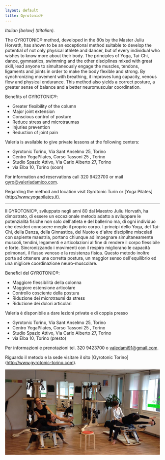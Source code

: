 ```yaml
---
layout: default
title: Gyrotonic®
---
```


_Italian [below] (#italian)._

The GYROTONIC® method, developed in the 80s by the Master Juliu Horvath, has
shown to be an exceptional method suitable to develop the potential of not only
physical athlete and dancer, but of every individual who wishes to know more
about their body. The principles of Yoga, Tai-Chi, dance, gymnastics, swimming
and the other disciplines mixed with great skill, lead anyone to simultaneously
engage the muscles, tendons, ligaments and joints in order to make the body
flexible and strong. By synchronizing movement with breathing, it improves lung
capacity, venous flow and physical endurance. This method also yields a correct
posture, a greater sense of balance and a better neuromuscular coordination.

Benefits of GYROTONIC®:

* Greater flexibility of the column
* Major joint extension
* Conscious control of posture
* Reduce stress and microtraumas
* Injuries prevention
* Reduction of joint pain

Valeria is available to give private lessons at the following centers:

* Gyrotonic Torino, Via Sant Anselmo 25, Torino
* Centro YogaPilates, Corso Tassoni 25 , Torino
* Studio Spazio Attivo, Via Carlo Alberto 27, Torino
* via Elba 10, Torino (soon)

For information and reservations call 320 9423700 or mail <a
href="mailto:gyro@valeriadamico.com">gyro@valeriadamico.com</a>.

Regarding the method and location visit Gyrotonic Turin or [Yoga Pilates]
(http://www.yogapilates.it).

---

<a name="italian"></a>

Il <span class="gyro">GYROTONIC®</span>, sviluppato negli anni 80 dal Maestro
Juliu Horvath, ha dimostrato, di essere un eccezionale metodo adatto a
sviluppare le potenzialità fisiche non solo dell'atleta e del ballerino ma, di
ogni individuo che desideri conoscere meglio il proprio corpo. I principi dello
Yoga, del Tai-Chi, della Danza, della Ginnastica, del Nuoto e d'altre
discipline miscelati con sapiente maestria, portano chiunque ad impegnare
simultaneamente muscoli, tendini, legamenti e articolazioni al fine di rendere
il corpo flessibile e forte. Sincronizzando i movimenti con il respiro
migliorano le capacità polmonari, il flusso venoso e la resistenza fisica.
Questo metodo inoltre porta ad ottenere una corretta postura, un maggior senso
dell'equilibrio ed una migliore coordinazione neuro-muscolare.

Benefici del <span class="gyro">GYROTONIC®</span>:

 * Maggiore flessibilità della colonna
 * Maggiore estensione articolare
 * Controllo cosciente della postura
 * Riduzione dei microtraumi da stress
 * Riduzione dei dolori articolari

Valeria é disponibile a dare lezioni private e di coppia presso

* Gyrotonic Torino, Via Sant Anselmo 25, Torino
* Centro YogaPilates, Corso Tassoni 25 , Torino
* Studio Spazio Attivo, Via Carlo Alberto 27, Torino
* via Elba 10, Torino (presto)

Per informazioni e prenotazioni tel. 320 9423700 o <a
href="mailto:valedami91@gmail.com">valedami91@gmail.com</a>.

Riguardo il metodo e la sede visitare il sito [Gyrotonic Torino] (http://www.gyrotonic-torino.com).

<img src="/images/gyrotonic.jpg" class="fullwidth">

